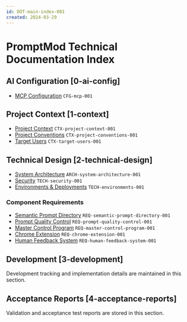 ```yaml
---
id: DOT-main-index-001
created: 2024-03-29
---
```


# PromptMod Technical Documentation Index

## AI Configuration [0-ai-config]
- [MCP Configuration](0-ai-config/mcp.md) `CFG-mcp-001`

## Project Context [1-context]
- [Project Context](1-context/project_context.md) `CTX-project-context-001`
- [Project Conventions](1-context/project_conventions.md) `CTX-project-conventions-001`
- [Target Users](1-context/target-users.md) `CTX-target-users-001`

## Technical Design [2-technical-design]
- [System Architecture](2-technical-design/architecture.md) `ARCH-system-architecture-001`
- [Security](2-technical-design/security.md) `TECH-security-001`
- [Environments & Deployments](2-technical-design/environments_deployments.md) `TECH-environments-001`

### Component Requirements
- [Semantic Prompt Directory](2-technical-design/requirements/semantic-prompt-directory.md) `REQ-semantic-prompt-directory-001`
- [Prompt Quality Control](2-technical-design/requirements/prompt-quality-control.md) `REQ-prompt-quality-control-001`
- [Master Control Program](2-technical-design/requirements/master-control-program.md) `REQ-master-control-program-001`
- [Chrome Extension](2-technical-design/requirements/chrome-extension.md) `REQ-chrome-extension-001`
- [Human Feedback System](2-technical-design/requirements/human-feedback-system.md) `REQ-human-feedback-system-001`

## Development [3-development]
Development tracking and implementation details are maintained in this section.

## Acceptance Reports [4-acceptance-reports]
Validation and acceptance test reports are stored in this section. 